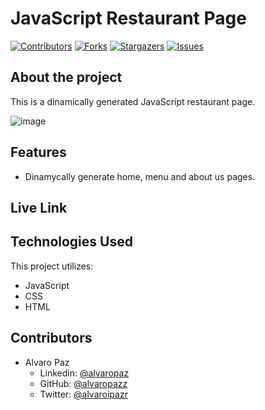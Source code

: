 # JavaScript Restaurant Page

[![Contributors][contributors-shield]][contributors-url]
[![Forks][forks-shield]][forks-url]
[![Stargazers][stars-shield]][stars-url]
[![Issues][issues-shield]][issues-url]

## About the project

This is a dinamically generated JavaScript restaurant page.

![image](https://user-images.githubusercontent.com/58086801/89146703-17008f00-d51a-11ea-9232-64fbbf4c14d5.png)

## Features

- Dinamycally generate home, menu and about us pages.

## Live Link

<!-- ![Live Demo](https://rawcdn.githack.com/alvaropazz/js_restaurant/feature/working/dist/index.html) -->

## Technologies Used

This project utilizes:

- JavaScript
- CSS
- HTML

## Contributors

- Alvaro Paz
  - Linkedin: [@alvaropaz](https://linkedin.com/in/alvaropaz/)
  - GitHub: [@alvaropazz](https://github.com/alvaropazz)
  - Twitter: [@alvaroipazr](https://twitter.com/alvaroipazr)
  
<!-- MARKDOWN LINKS & IMAGES -->

[contributors-shield]: https://img.shields.io/github/contributors/alvaropazz/js_restaurant.svg?style=flat-square
[contributors-url]: https://github.com/alvaropazz/js_restaurant/graphs/contributors
[forks-shield]: https://img.shields.io/github/forks/alvaropazz/js_restaurant.svg?style=flat-square
[forks-url]: https://github.com/alvaropazz/js_restaurant/network/members
[stars-shield]: https://img.shields.io/github/stars/alvaropazz/js_restaurant.svg?style=flat-square
[stars-url]: https://github.com/alvaropazz/js_restaurant/stargazers
[issues-shield]: https://img.shields.io/github/issues/alvaropazz/js_restaurant.svg?style=flat-square
[issues-url]: https://github.com/alvaropazz/js_restaurant/issues
